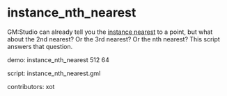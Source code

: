 instance_nth_nearest
====================

GM:Studio can already tell you the [instance nearest] to a point, but what 
about the 2nd nearest? Or the 3rd nearest? Or the nth nearest? This script
answers that question.

demo: instance_nth_nearest 512 64

script: instance_nth_nearest.gml

contributors: xot

[instance nearest]:http://docs.yoyogames.com/source/dadiospice/002_reference/objects%20and%20instances/instances/instance%20functions/instance_nearest.html